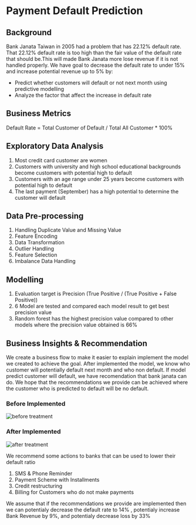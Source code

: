 # Payment Default Prediction
## Background

Bank Janata Taiwan in 2005 had a problem that has 22.12% default rate. That 22.12% default rate is too high than the fair value of the default rate that should be.This will made Bank Janata more lose revenue if it is not handled properly. We have goal to decrease the default rate to under 15% and increase potential revenue up to 5% by:

- Predict whether customers will default or not next month using predictive modelling
- Analyze the factor that affect the increase in default rate

## Business Metrics

Default Rate = Total Customer of Default / Total All Customer * 100%

## Exploratory Data Analysis
1. Most credit card customer are women
2. Customers with university and high school educational backgrounds become customers with potential high to default
3. Customers with an age range under 25 years become customers with potential high to default
4. The last payment (September) has a high potential to determine the customer will default

## Data Pre-processing
1. Handling Duplicate Value and Missing Value
2. Feature Encoding
3. Data Transformation
4. Outlier Handling
5. Feature Selection
6. Imbalance Data Handling

## Modelling
1. Evaluation target is Precision (True Positive / (True Positive + False Positive))
2. 6 Model are tested and compared each model result to get best precision value
3. Random forest has the highest precision value compared to other models where the precision value obtained is 66%

## Business Insights & Recommendation

We create a business flow to make it easier to explain implement the model we created to achieve the goal. After implemented the model, we know who customer will potentially default next month and who non default. If model predict customer will default, we have recomendation that bank janata can do. We hope that the recommendations we provide can be achieved where the customer who is predicted to default will be no default.

### Before Implemented
![before treatment](https://user-images.githubusercontent.com/114277079/192738552-5cd717e7-5c06-4100-b822-20edda425b3b.png)

### After Implemented
![after treatment](https://user-images.githubusercontent.com/114277079/192738759-1de24fa2-9936-42e1-8b3a-4914b684cf64.png)

We recommend some actions to banks that can be used to lower their default ratio
1. SMS & Phone Reminder
2. Payment Scheme with Installments
3. Credit restructuring
4. Billing for Customers who do not make payments

We assume that if the recommendations we provide are implemented then we can potentialy decrease the default rate to 14% , potentialy increase Bank Revenue by 9%, and potentialy decrease loss by 33%
